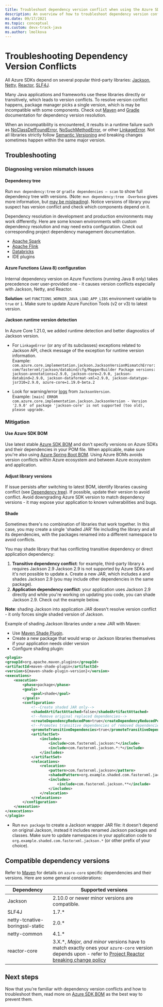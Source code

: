 ```yaml
---
title: Troubleshoot dependency version conflict when using the Azure SDK for Java
description: An overview of how to troubleshoot dependency version conflicts related to using the Azure SDK for Java
ms.date: 09/17/2021
ms.topic: conceptual
ms.custom: devx-track-java
ms.author: lmolkova
---
```


# Troubleshooting Dependency Version Conflicts

All Azure SDKs depend on several popular third-party libraries: [Jackson](https://github.com/FasterXML/jackson), [Netty](https://netty.io/), [Reactor](https://projectreactor.io/), [SLF4J](http://www.slf4j.org/).

Many Java applications and frameworks use these libraries directly or transitively, which leads to version conflicts. To resolve version conflict happens, package manager picks a single version, which is may be incompatible with some components. Check out [Maven](https://maven.apache.org/guides/introduction/introduction-to-dependency-mechanism.html) and [Gradle](https://docs.gradle.org/current/userguide/dependency_resolution.html) documentation for dependency version resolution.

When an incompatibility is encountered, it results in a runtime failure such as [NoClassDefFoundError](https://docs.oracle.com/javase/8/docs/api/java/lang/NoClassDefFoundError.html), [NoSuchMethodError](https://docs.oracle.com/javase/8/docs/api/java/lang/NoSuchMethodError.html), or other [LinkageError](https://docs.oracle.com/javase/8/docs/api/java/lang/LinkageError.html). Not all libraries strictly follow [Semantic Versioning](https://semver.org/) and breaking changes sometimes happen within the same major version.

## Troubleshooting

### Diagnosing version mismatch issues

#### Dependency tree

Run `mvn dependency:tree` or `gradle dependencies — scan` to show full dependency tree with versions. (Note: `mvn dependency:tree -Dverbose` gives more information, but [may  be misleading](https://maven.apache.org/shared/maven-dependency-tree/)). Notice versions of library you suspect has version conflict and check which components depend on it.

Dependency resolution in development and production environments may work differently. Here are some known environments with custom dependency resolution and may need extra configuration. Check out corresponding project dependency management documentation.

- [Apache Spark](https://spark.apache.org/docs/latest/submitting-applications.html#bundling-your-applications-dependencies)
- [Apache Flink](https://ci.apache.org/projects/flink/flink-docs-release-1.13/docs/dev/datastream/project-configuration/)
- [Databricks](https://kb.databricks.com/libraries/maven-library-version-mgmt.html)
- IDE plugins

#### Azure Functions (Java 8) configuration

Internal dependency version on Azure Functions (running Java 8 only) takes precedence over user-provided one - it causes version conflicts especially with Jackson, Netty, and Reactor.

**Solution**: set `FUNCTIONS_WORKER_JAVA_LOAD_APP_LIBS` environment variable to `true` or `1`. Make sure to update Azure Function Tools (v2 or v3) to latest version.

#### Jackson runtime version detection

In Azure Core 1.21.0, we added runtime detection and better diagnostics of Jackson version.

- For `LinkageError` (or any of its subclasses) exceptions related to Jackson API, check message of the exception for runtime version information.</br>Example: `com.azure.core.implementation.jackson.JacksonVersionMismatchError: com/fasterxml/jackson/databind/cfg/MapperBuilder Package versions: jackson-annotations=2.9.0, jackson-core=2.9.0, jackson-databind=2.9.0, jackson-dataformat-xml=2.9.0, jackson-datatype-jsr310=2.9.0, azure-core=1.19.0-beta.2`

- Look for warning/error [logs](https://docs.microsoft.com/azure/developer/java/sdk/logging-overview) from `JacksonVersion`.</br>Example: `[main] ERROR com.azure.core.implementation.jackson.JacksonVersion - Version '2.9.0' of package 'jackson-core' is not supported (too old), please upgrade.`

### Mitigation

#### Use Azure SDK BOM

Use latest stable [Azure SDK BOM](https://search.maven.org/artifact/com.azure/azure-sdk-bom) and don't specify versions on Azure SDKs and their dependencies in your POM file. When applicable, make sure you're also using [Azure Spring Boot BOM](https://search.maven.org/artifact/com.azure.spring/azure-spring-boot-bom/). Using Azure BOMs avoids version conflicts within Azure ecosystem and between Azure ecosystem and application.

#### Adjust library versions

If issue persists after switching to latest BOM, identify libraries causing conflict (see [Dependency tree](#dependency-tree)). If possible, update their version to avoid conflict. Avoid downgrading Azure SDK version to match dependency versions - it may expose your application to known vulnerabilities and bugs.

#### Shade

Sometimes there's no combination of libraries that work together. In this case, you may create a single 'shaded JAR' file including the library and all its dependencies, with the packages renamed into a different namespace to avoid conflicts.

You may shade library that has conflicting transitive dependency or direct application dependency:

1. **Transitive dependency conflict**: for example, third-party library `A` requires Jackson 2.9 Jackson 2.9 is not supported by Azure SDKs and it's not possible to update `A`. Create a new JAR, which includes `A` and shades Jackson 2.9 (you may include other dependencies in the same package).
2. **Application dependency conflict**: your application uses Jackson 2.9 directly and while you're working on updating you code, you can shade Jackson 2.9. Check out the example below.

**Note**: shading Jackson into application JAR doesn't resolve version conflict - it only forces single shaded version of Jackson.

Example of shading Jackson libraries under a new JAR with Maven:

- Use [Maven Shade Plugin](https://maven.apache.org/plugins/maven-shade-plugin/).
- Create a new package that would wrap or Jackson libraries themselves if your application needs older version
- Configure shading plugin:

```xml
<plugin>
<groupId>org.apache.maven.plugins</groupId>
<artifactId>maven-shade-plugin</artifactId>
<version>${maven-shade-plugin-version}</version>
<executions>
    <execution>
        <phase>package</phase>
        <goals>
            <goal>shade</goal>
        </goals>
        <configuration>
            <!--Create shaded JAR only-->
            <shadedArtifactAttached>false</shadedArtifactAttached>
            <!--Remove original replaced dependencies-->
            <createDependencyReducedPom>true</createDependencyReducedPom>
            <!--Promotes transitive dependencies of removed dependencies to direct-->
            <promoteTransitiveDependencies>true</promoteTransitiveDependencies>
            <artifactSet>
                <includes>
                    <include>com.fasterxml.jackson:*</include>
                    <include>com.fasterxml.jackson.*:*</include>
                </includes>
            </artifactSet>
            <relocations>
                <relocation>
                    <pattern>com.fasterxml.jackson</pattern>
                    <shadedPattern>org.example.shaded.com.fasterxml.jackson</shadedPattern>
                    <includes>
                        <include>com.fasterxml.jackson.**</include>
                    </includes>
                </relocation>
            </relocations>
        </configuration>
    </execution>
</executions>
</plugin>
```

- Run `mvn package` to create a Jackson wrapper JAR file: it doesn't depend on original Jackson, instead it includes renamed Jackson packages and classes. Make sure to update namespaces in your application code to `org.example.shaded.com.fasterxml.jackson.*` (or other prefix of your choice).

## Compatible dependency versions

Refer to [Maven](https://search.maven.org/artifact/com.azure/azure-core/) for details on `azure-core` specific dependencies and their versions. Here are some general considerations:

| Dependency | Supported versions |
| ---------- | ------------------ |
| Jackson    | 2.10.0 or newer minor versions are compatible. |
| SLF4J      | 1.7.* |
| netty-tcnative-boringssl-static | 2.0.* |
| netty-common | 4.1.* |
| reactor-core | 3.X.\*, *Major, and minor* versions have to match exactly ones your `azure-core` version depends upon - refer to [Project Reactor breaking change policy](https://github.com/reactor/.github/blob/main/SUPPORT.adoc#our-policy-on-deprecations) |

## Next steps

Now that you're familiar with dependency version conflicts and how to troubleshoot them, read more on [Azure SDK BOM](https://devblogs.microsoft.com/azure-sdk/dependency-management-for-java/) as the best way to prevent them.
